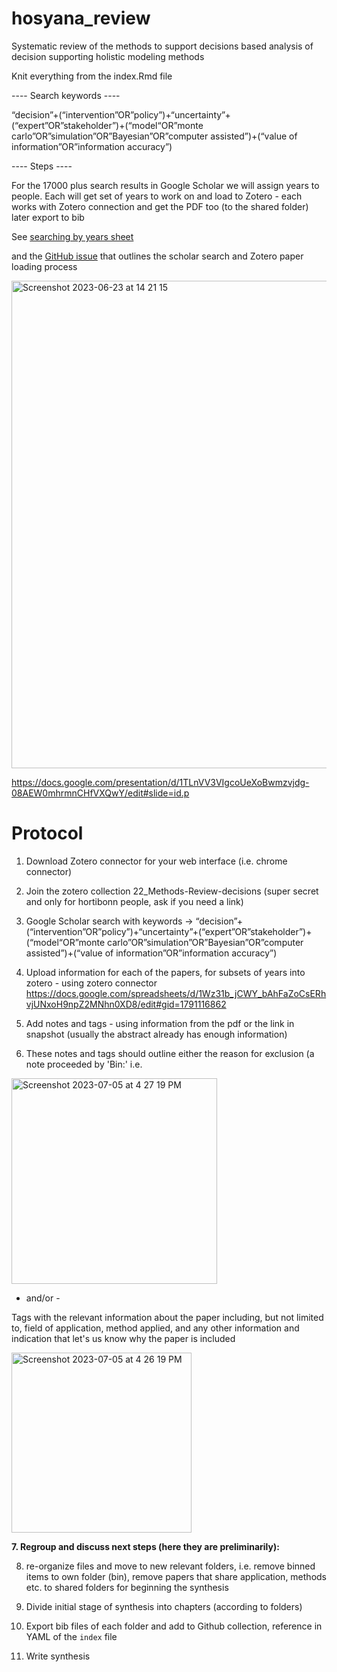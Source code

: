 # hosyana_review

Systematic review of the methods to support decisions based analysis of decision supporting holistic modeling methods

Knit everything from the index.Rmd file

---- Search keywords ----

“decision”+(“intervention”OR”policy”)+“uncertainty”+(“expert”OR”stakeholder”)+(“model“OR”monte carlo”OR”simulation”OR”Bayesian”OR”computer assisted”)+(“value of information”OR”information accuracy”)

---- Steps ----

For the 17000 plus search results in Google Scholar we will assign years to people. Each will get set of years to work on and load to Zotero - each works with Zotero connection and get the PDF too (to the shared folder) later export to bib

See [searching by years sheet](https://docs.google.com/spreadsheets/d/1Wz31b_jCWY_bAhFaZoCsERhvjUNxoH9npZ2MNhn0XD8/edit#gid=1791116862)


and the [GitHub issue](https://github.com/CWWhitney/hosyana_review/issues/3) that outlines the scholar search and Zotero paper loading process 


<img width="780" alt="Screenshot 2023-06-23 at 14 21 15" src="https://github.com/CWWhitney/hosyana_review/assets/19190662/8a33d9ec-2361-4942-935c-c6f9db947a09">


https://docs.google.com/presentation/d/1TLnVV3VIgcoUeXoBwmzvjdg-08AEW0mhrmnCHfVXQwY/edit#slide=id.p

# Protocol

1. Download Zotero connector for your web interface (i.e. chrome connector)

2. Join the zotero collection 22_Methods-Review-decisions (super secret and only for hortibonn people, ask if you need a link)

3. Google Scholar search with keywords -> “decision”+(“intervention”OR”policy”)+“uncertainty”+(“expert”OR”stakeholder”)+(“model“OR”monte carlo”OR”simulation”OR”Bayesian”OR”computer assisted”)+(“value of information”OR”information accuracy”)

4. Upload information for each of the papers, for subsets of years into zotero - using zotero connector https://docs.google.com/spreadsheets/d/1Wz31b_jCWY_bAhFaZoCsERhvjUNxoH9npZ2MNhn0XD8/edit#gid=1791116862

5. Add notes and tags - using information from the pdf or the link in snapshot (usually the abstract already has enough information)

6. These notes and tags should outline either the reason for exclusion (a note proceeded by 'Bin:' i.e.

<img width="329" alt="Screenshot 2023-07-05 at 4 27 19 PM" src="https://github.com/CWWhitney/hosyana_review/assets/19190662/744c6402-0e01-45be-a1a0-d01a97a1243e">

 - and/or - 

Tags with the relevant information about the paper including, but not limited to, field of application, method applied, and any other information and indication that let's us know why the paper is included

<img width="288" alt="Screenshot 2023-07-05 at 4 26 19 PM" src="https://github.com/CWWhitney/hosyana_review/assets/19190662/3b167c7a-de9c-4917-a97c-d8b61eb6d867">

**7. Regroup and discuss next steps (here they are preliminarily):**  

8. re-organize files and move to new relevant folders, i.e. remove binned items to own folder (bin), remove papers that share application, methods etc. to shared folders for beginning the synthesis

9. Divide initial stage of synthesis into chapters (according to folders)

10. Export bib files of each folder  and add to Github collection, reference in YAML of the `index` file

11. Write synthesis 

